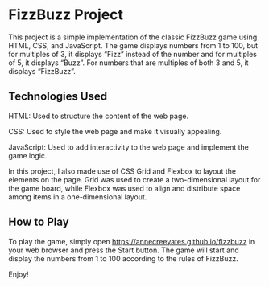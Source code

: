 # **FizzBuzz Project**

This project is a simple implementation of the classic FizzBuzz game using HTML, CSS, and JavaScript. The game displays numbers from 1 to 100, but for multiples of 3, it displays “Fizz” instead of the number and for multiples of 5, it displays “Buzz”. For numbers that are multiples of both 3 and 5, it displays “FizzBuzz”.

## **Technologies Used**

HTML: Used to structure the content of the web page.

CSS: Used to style the web page and make it visually appealing.

JavaScript: Used to add interactivity to the web page and implement the game logic.

In this project, I also made use of CSS Grid and Flexbox to layout the elements on the page. Grid was used to create a two-dimensional layout for the game board, while Flexbox was used to align and distribute space among items in a one-dimensional layout.

## **How to Play**
To play the game, simply open https://annecreeyates.github.io/fizzbuzz in your web browser and press the Start button. The game will start and display the numbers from 1 to 100 according to the rules of FizzBuzz.

Enjoy!
